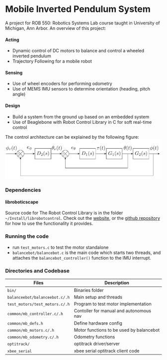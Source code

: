 # Mobile Inverted Pendulum System

A project for ROB 550: Robotics Systems Lab course taught in University of Michigan, Ann Arbor. An overview of this project:
#### Acting
- Dynamic control of DC motors to balance and control a wheeled inverted pendulum
- Trajectory Following for a mobile robot

#### Sensing 
- Use of wheel encoders for performing odometry
- Use of MEMS IMU sensors to determine orientation (heading, pitch angle)

#### Design
- Build a system from the ground up based on an embedded system
- Use of Beaglebone with Robot Control Library in C for soft real-time control


The control architecture can be explained by the following figure: 
<img src="fullcontrol.PNG" width="500">

### Dependencies
#### libroboticscape
Source code for The Robot Control Library is in the folder `~/Install/librobotcontrol`. Check out the [website](http://strawsondesign.com/docs/librobotcontrol/index.html), or the [github repository](https://github.com/StrawsonDesign/librobotcontrol) for how to use the functionality it provides.


### Running the code
- run `test_motors.c` to test the motor standalone
- `balancebot/balancebot.c` is the main code which starts two threads, and attaches the `balancebot_controller()` function to the IMU interrupt.

### Directories and Codebase 

| Files                             | Description   |
| -------------                     | -------------  |
| `bin/`                            | Binaries folder  |
| `balanceebot/balanceebot.c/.h`    | Main setup and threads |
| `test_motors/test_motors.c/.h`    | Program to test motor implementation|
| `common/mb_controller.c/.h `      | Contoller for manual and autonomous nav |
| `common/mb_defs.h  `              | Define hardware config|
| `common/mb_motors.c/.h  `         | Motor functions to be used by balancebot|
| `common/mb_odometry.c/.h	`       | Odometry functions|
| `optitrack/`                      | optitrack driver/server|
| `xbee_serial`                     | xbee serial optitrack client code|
